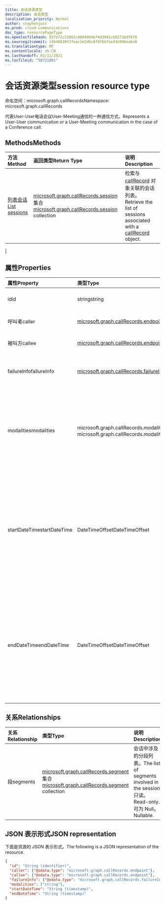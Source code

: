 ```yaml
---
title: 会话资源类型
description: 会话类型
localization_priority: Normal
author: stephenjust
ms.prod: cloud-communications
doc_type: resourcePageType
ms.openlocfilehash: 837e72c52002c0084994b74d3991c69272bdf870
ms.sourcegitcommit: 14648839f2feac2e5d6c8f876b7ae43e996ea6a0
ms.translationtype: MT
ms.contentlocale: zh-CN
ms.lasthandoff: 03/11/2021
ms.locfileid: "50721801"
---
```

# <a name="session-resource-type"></a><span data-ttu-id="a690d-103">会话资源类型</span><span class="sxs-lookup"><span data-stu-id="a690d-103">session resource type</span></span>

<span data-ttu-id="a690d-104">命名空间：microsoft.graph.callRecords</span><span class="sxs-lookup"><span data-stu-id="a690d-104">Namespace: microsoft.graph.callRecords</span></span>

<span data-ttu-id="a690d-105">代表User-User电话会议User-Meeting通信的一种通信方式。</span><span class="sxs-lookup"><span data-stu-id="a690d-105">Represents a User-User communication or a User-Meeting communication in the case of a Conference call.</span></span>

## <a name="methods"></a><span data-ttu-id="a690d-106">Methods</span><span class="sxs-lookup"><span data-stu-id="a690d-106">Methods</span></span>

| <span data-ttu-id="a690d-107">方法</span><span class="sxs-lookup"><span data-stu-id="a690d-107">Method</span></span>       | <span data-ttu-id="a690d-108">返回类型</span><span class="sxs-lookup"><span data-stu-id="a690d-108">Return Type</span></span> | <span data-ttu-id="a690d-109">说明</span><span class="sxs-lookup"><span data-stu-id="a690d-109">Description</span></span> |
|:-------------|:------------|:------------|
| [<span data-ttu-id="a690d-110">列表会话</span><span class="sxs-lookup"><span data-stu-id="a690d-110">List sessions</span></span>](../api/callrecords-session-list.md) | <span data-ttu-id="a690d-111">[microsoft.graph.callRecords.session](callrecords-session.md) 集合</span><span class="sxs-lookup"><span data-stu-id="a690d-111">[microsoft.graph.callRecords.session](callrecords-session.md) collection</span></span> | <span data-ttu-id="a690d-112">检索与 [callRecord](callrecords-callrecord.md) 对象关联的会话列表。</span><span class="sxs-lookup"><span data-stu-id="a690d-112">Retrieve the list of sessions associated with a [callRecord](callrecords-callrecord.md) object.</span></span>
 |

## <a name="properties"></a><span data-ttu-id="a690d-113">属性</span><span class="sxs-lookup"><span data-stu-id="a690d-113">Properties</span></span>

| <span data-ttu-id="a690d-114">属性</span><span class="sxs-lookup"><span data-stu-id="a690d-114">Property</span></span>     | <span data-ttu-id="a690d-115">类型</span><span class="sxs-lookup"><span data-stu-id="a690d-115">Type</span></span>        | <span data-ttu-id="a690d-116">说明</span><span class="sxs-lookup"><span data-stu-id="a690d-116">Description</span></span> |
|:-------------|:------------|:------------|
|<span data-ttu-id="a690d-117">id</span><span class="sxs-lookup"><span data-stu-id="a690d-117">id</span></span>|<span data-ttu-id="a690d-118">string</span><span class="sxs-lookup"><span data-stu-id="a690d-118">string</span></span>|<span data-ttu-id="a690d-119">会话的唯一标识符。</span><span class="sxs-lookup"><span data-stu-id="a690d-119">Unique identifier for the session.</span></span> <span data-ttu-id="a690d-120">只读。</span><span class="sxs-lookup"><span data-stu-id="a690d-120">Read-only.</span></span>|
|<span data-ttu-id="a690d-121">呼叫者</span><span class="sxs-lookup"><span data-stu-id="a690d-121">caller</span></span>|[<span data-ttu-id="a690d-122">microsoft.graph.callRecords.endpoint</span><span class="sxs-lookup"><span data-stu-id="a690d-122">microsoft.graph.callRecords.endpoint</span></span>](callrecords-endpoint.md)|<span data-ttu-id="a690d-123">启动会话的终结点。</span><span class="sxs-lookup"><span data-stu-id="a690d-123">Endpoint that initiated the session.</span></span>|
|<span data-ttu-id="a690d-124">被叫方</span><span class="sxs-lookup"><span data-stu-id="a690d-124">callee</span></span>|[<span data-ttu-id="a690d-125">microsoft.graph.callRecords.endpoint</span><span class="sxs-lookup"><span data-stu-id="a690d-125">microsoft.graph.callRecords.endpoint</span></span>](callrecords-endpoint.md)|<span data-ttu-id="a690d-126">应答会话的终结点。</span><span class="sxs-lookup"><span data-stu-id="a690d-126">Endpoint that answered the session.</span></span>|
|<span data-ttu-id="a690d-127">failureInfo</span><span class="sxs-lookup"><span data-stu-id="a690d-127">failureInfo</span></span>|[<span data-ttu-id="a690d-128">microsoft.graph.callRecords.failureInfo</span><span class="sxs-lookup"><span data-stu-id="a690d-128">microsoft.graph.callRecords.failureInfo</span></span>](callrecords-failureinfo.md)|<span data-ttu-id="a690d-129">与会话关联的失败信息（如果会话失败）。</span><span class="sxs-lookup"><span data-stu-id="a690d-129">Failure information associated with the session if the session failed.</span></span>|
|<span data-ttu-id="a690d-130">modalities</span><span class="sxs-lookup"><span data-stu-id="a690d-130">modalities</span></span>|<span data-ttu-id="a690d-131">microsoft.graph.callRecords.modality 集合</span><span class="sxs-lookup"><span data-stu-id="a690d-131">microsoft.graph.callRecords.modality collection</span></span>|<span data-ttu-id="a690d-132">会话中呈现的模态列表。</span><span class="sxs-lookup"><span data-stu-id="a690d-132">List of modalities present in the session.</span></span> <span data-ttu-id="a690d-133">可取值为：`unknown`、`audio`、`video`、`videoBasedScreenSharing`、`data`、`screenSharing` 或 `unknownFutureValue`。</span><span class="sxs-lookup"><span data-stu-id="a690d-133">Possible values are: `unknown`, `audio`, `video`, `videoBasedScreenSharing`, `data`, `screenSharing`, `unknownFutureValue`.</span></span>|
|<span data-ttu-id="a690d-134">startDateTime</span><span class="sxs-lookup"><span data-stu-id="a690d-134">startDateTime</span></span>|<span data-ttu-id="a690d-135">DateTimeOffset</span><span class="sxs-lookup"><span data-stu-id="a690d-135">DateTimeOffset</span></span>|<span data-ttu-id="a690d-136">第一个用户加入会话的 UTC 时间。</span><span class="sxs-lookup"><span data-stu-id="a690d-136">UTC time when the first user joined the session.</span></span> <span data-ttu-id="a690d-137">DateTimeOffset 表示使用 ISO 8601 格式的日期和时间信息，并且始终处于 UTC 时间。</span><span class="sxs-lookup"><span data-stu-id="a690d-137">The DateTimeOffset type represents date and time information using ISO 8601 format and is always in UTC time.</span></span> <span data-ttu-id="a690d-138">例如，2014 年 1 月 1 日午夜 UTC 为 `2014-01-01T00:00:00Z`</span><span class="sxs-lookup"><span data-stu-id="a690d-138">For example, midnight UTC on Jan 1, 2014 is `2014-01-01T00:00:00Z`</span></span>|
|<span data-ttu-id="a690d-139">endDateTime</span><span class="sxs-lookup"><span data-stu-id="a690d-139">endDateTime</span></span>|<span data-ttu-id="a690d-140">DateTimeOffset</span><span class="sxs-lookup"><span data-stu-id="a690d-140">DateTimeOffset</span></span>|<span data-ttu-id="a690d-141">最后一个用户离开会话的 UTC 时间。</span><span class="sxs-lookup"><span data-stu-id="a690d-141">UTC time when the last user left the session.</span></span> <span data-ttu-id="a690d-142">DateTimeOffset 表示使用 ISO 8601 格式的日期和时间信息，并且始终处于 UTC 时间。</span><span class="sxs-lookup"><span data-stu-id="a690d-142">The DateTimeOffset type represents date and time information using ISO 8601 format and is always in UTC time.</span></span> <span data-ttu-id="a690d-143">例如，2014 年 1 月 1 日午夜 UTC 为 `2014-01-01T00:00:00Z`</span><span class="sxs-lookup"><span data-stu-id="a690d-143">For example, midnight UTC on Jan 1, 2014 is `2014-01-01T00:00:00Z`</span></span>|


## <a name="relationships"></a><span data-ttu-id="a690d-144">关系</span><span class="sxs-lookup"><span data-stu-id="a690d-144">Relationships</span></span>

| <span data-ttu-id="a690d-145">关系</span><span class="sxs-lookup"><span data-stu-id="a690d-145">Relationship</span></span> | <span data-ttu-id="a690d-146">类型</span><span class="sxs-lookup"><span data-stu-id="a690d-146">Type</span></span>        | <span data-ttu-id="a690d-147">说明</span><span class="sxs-lookup"><span data-stu-id="a690d-147">Description</span></span> |
|:-------------|:------------|:------------|
|<span data-ttu-id="a690d-148">段</span><span class="sxs-lookup"><span data-stu-id="a690d-148">segments</span></span>|<span data-ttu-id="a690d-149">[microsoft.graph.callRecords.segment](callrecords-segment.md) 集合</span><span class="sxs-lookup"><span data-stu-id="a690d-149">[microsoft.graph.callRecords.segment](callrecords-segment.md) collection</span></span>|<span data-ttu-id="a690d-150">会话中涉及的分段列表。</span><span class="sxs-lookup"><span data-stu-id="a690d-150">The list of segments involved in the session.</span></span> <span data-ttu-id="a690d-151">只读。</span><span class="sxs-lookup"><span data-stu-id="a690d-151">Read-only.</span></span> <span data-ttu-id="a690d-152">可为 Null。</span><span class="sxs-lookup"><span data-stu-id="a690d-152">Nullable.</span></span>|

## <a name="json-representation"></a><span data-ttu-id="a690d-153">JSON 表示形式</span><span class="sxs-lookup"><span data-stu-id="a690d-153">JSON representation</span></span>

<span data-ttu-id="a690d-154">下面是资源的 JSON 表示形式。</span><span class="sxs-lookup"><span data-stu-id="a690d-154">The following is a JSON representation of the resource.</span></span>

<!-- {
  "blockType": "resource",
  "optionalProperties": [

  ],
  "@odata.type": "microsoft.graph.callRecords.session",
  "keyProperty": "id"
}-->

```json
{
  "id": "String (identifier)",
  "caller": {"@odata.type": "microsoft.graph.callRecords.endpoint"},
  "callee": {"@odata.type": "microsoft.graph.callRecords.endpoint"},
  "failureInfo": {"@odata.type": "microsoft.graph.callRecords.failureInfo"},
  "modalities": ["string"],
  "startDateTime": "String (timestamp)",
  "endDateTime": "String (timestamp)"
}
```

<!-- uuid: 16cd6b66-4b1a-43a1-adaf-3a886856ed98
2019-02-04 14:57:30 UTC -->
<!-- {
  "type": "#page.annotation",
  "description": "session resource",
  "keywords": "",
  "section": "documentation",
  "tocPath": ""
}-->
